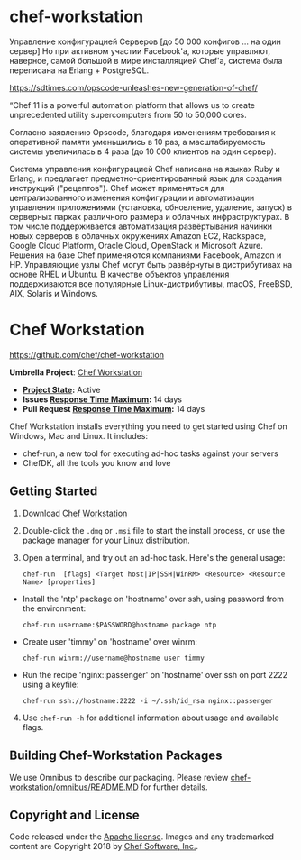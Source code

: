 # chef-workstation
Управление конфигурацией Серверов [до 50 000 конфигов … на один сервер]
Но при активном участии Facebook'а, которые управляют, наверное, самой большой в мире инсталляцией Chef'а, система была переписана на Erlang + PostgreSQL.

https://sdtimes.com/opscode-unleashes-new-generation-of-chef/

“Chef 11 is a powerful automation platform that allows us to create unprecedented utility supercomputers from 50 to 50,000 cores.

Согласно заявлению Opscode, благодаря изменениям требования к оперативной памяти уменьшились в 10 раз, а масштабируемость системы увеличилась в 4 раза (до 10 000 клиентов на один сервер).

Система управления конфигурацией Chef написана на языках Ruby и Erlang, и предлагает предметно-ориентированный язык для создания инструкций ("рецептов"). Chef может применяться для централизованного изменения конфигурации и автоматизации управления приложениями (установка, обновление, удаление, запуск) в серверных парках различного размера и облачных инфраструктурах. В том числе поддерживается автоматизация развёртывания начинки новых серверов в облачных окружениях Amazon EC2, Rackspace, Google Cloud Platform, Oracle Cloud, OpenStack и Microsoft Azure. Решения на базе Chef применяются компаниями Facebook, Amazon и HP. Управляющие узлы Chef могут быть развёрнуты в дистрибутивах на основе RHEL и Ubuntu. В качестве объектов управления поддерживаются все популярные Linux-дистрибутивы, macOS, FreeBSD, AIX, Solaris и Windows.

# Chef Workstation
https://github.com/chef/chef-workstation

**Umbrella Project**: [Chef Workstation](https://github.com/chef/chef-oss-practices/blob/master/projects/chef-workstation.md)

* **[Project State](https://github.com/chef/chef-oss-practices/blob/master/repo-management/repo-states.md):** Active
* **Issues [Response Time Maximum](https://github.com/chef/chef-oss-practices/blob/master/repo-management/repo-states.md):** 14 days
* **Pull Request [Response Time Maximum](https://github.com/chef/chef-oss-practices/blob/master/repo-management/repo-states.md):** 14 days

Chef Workstation installs everything you need to get started using Chef on Windows, Mac and Linux.
It includes:
- chef-run, a new tool for executing ad-hoc tasks against your servers
- ChefDK, all the tools you know and love

## Getting Started

1. Download [Chef Workstation](https://downloads.chef.io/chef-workstation)

2. Double-click the `.dmg` or `.msi` file to start the install process, or use the package manager for your Linux distribution.

3. Open a terminal, and try out an ad-hoc task. Here's the general usage:

    `chef-run  [flags] <Target host|IP|SSH|WinRM> <Resource> <Resource Name> [properties]`

  * Install the 'ntp' package on 'hostname' over ssh, using password from the environment:

    `chef-run username:$PASSWORD@hostname package ntp`

  * Create user 'timmy' on 'hostname' over winrm:

    `chef-run winrm://username@hostname user timmy`

  * Run the recipe 'nginx::passenger' on 'hostname' over ssh on port 2222 using a keyfile:

    `chef-run ssh://hostname:2222 -i ~/.ssh/id_rsa nginx::passenger`

4. Use `chef-run -h` for additional information about usage and available flags.

## Building Chef-Workstation Packages

We use Omnibus to describe our packaging. Please review [chef-workstation/omnibus/README.MD](https://github.com/chef/chef-workstation/tree/master/omnibus) for further details.

## Copyright and License

Code released under the [Apache license](LICENSE). Images and any trademarked content are Copyright 2018 by [Chef Software, Inc.](https://www.chef.io).